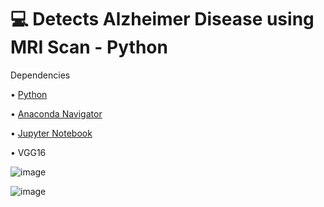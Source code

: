 <h1>💻 Detects Alzheimer Disease using MRI Scan - Python</h1>

Dependencies

• <a href="https://www.python.org/downloads/" target="_blank">Python</a>

• <a href="https://www.anaconda.com/products/distribution" target="_blank">Anaconda Navigator</a>

• <a href="https://jupyter.org/install" target="_blank">Jupyter Notebook</a>

• VGG16

![image](https://user-images.githubusercontent.com/124489810/216808066-b0d4b71a-58cd-4910-80dd-b315da042610.png)

![image](https://user-images.githubusercontent.com/124489810/216808057-74eb1476-f1a5-4e09-9b03-bf38992fdb7d.png)

